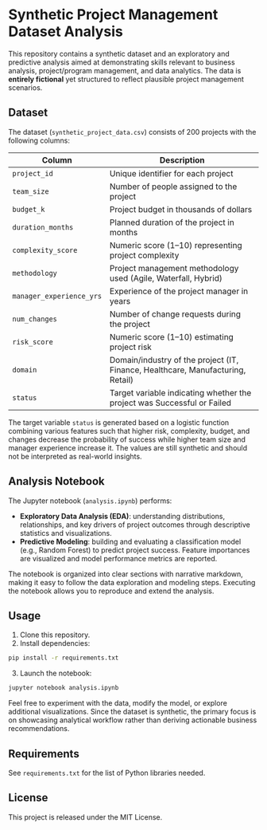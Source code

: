 
# Synthetic Project Management Dataset Analysis

This repository contains a synthetic dataset and an exploratory and predictive analysis aimed at demonstrating skills relevant to business analysis, project/program management, and data analytics. The data is **entirely fictional** yet structured to reflect plausible project management scenarios.

## Dataset

The dataset (`synthetic_project_data.csv`) consists of 200 projects with the following columns:

| Column | Description |
| ------ | ----------- |
| `project_id` | Unique identifier for each project |
| `team_size` | Number of people assigned to the project |
| `budget_k` | Project budget in thousands of dollars |
| `duration_months` | Planned duration of the project in months |
| `complexity_score` | Numeric score (1–10) representing project complexity |
| `methodology` | Project management methodology used (Agile, Waterfall, Hybrid) |
| `manager_experience_yrs` | Experience of the project manager in years |
| `num_changes` | Number of change requests during the project |
| `risk_score` | Numeric score (1–10) estimating project risk |
| `domain` | Domain/industry of the project (IT, Finance, Healthcare, Manufacturing, Retail) |
| `status` | Target variable indicating whether the project was Successful or Failed |

The target variable `status` is generated based on a logistic function combining various features such that higher risk, complexity, budget, and changes decrease the probability of success while higher team size and manager experience increase it. The values are still synthetic and should not be interpreted as real-world insights.

## Analysis Notebook

The Jupyter notebook (`analysis.ipynb`) performs:

- **Exploratory Data Analysis (EDA)**: understanding distributions, relationships, and key drivers of project outcomes through descriptive statistics and visualizations.
- **Predictive Modeling**: building and evaluating a classification model (e.g., Random Forest) to predict project success. Feature importances are visualized and model performance metrics are reported.

The notebook is organized into clear sections with narrative markdown, making it easy to follow the data exploration and modeling steps. Executing the notebook allows you to reproduce and extend the analysis.

## Usage

1. Clone this repository.
2. Install dependencies:

```bash
pip install -r requirements.txt
```

3. Launch the notebook:

```bash
jupyter notebook analysis.ipynb
```

Feel free to experiment with the data, modify the model, or explore additional visualizations. Since the dataset is synthetic, the primary focus is on showcasing analytical workflow rather than deriving actionable business recommendations.

## Requirements

See `requirements.txt` for the list of Python libraries needed.

## License

This project is released under the MIT License.
